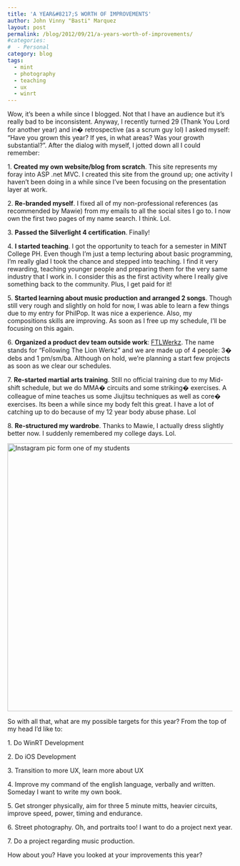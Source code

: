 ```yaml
---
title: 'A YEAR&#8217;S WORTH OF IMPROVEMENTS'
author: John Vinny "Basti" Marquez
layout: post
permalink: /blog/2012/09/21/a-years-worth-of-improvements/
#categories:
#  - Personal
category: blog
tags:
  - mint
  - photography
  - teaching
  - ux
  - winrt
---
```

<p class="p1">
  <span class="dropcap1">W</span>ow, it&#8217;s been a while since I blogged. Not that I have an audience but it&#8217;s really bad to be inconsistent. Anyway, I recently turned 29 (Thank You Lord for another year) and in� retrospective (as a scrum guy lol) I asked myself: &#8220;Have you grown this year? If yes, in what areas? Was your growth substantial?&#8221;. After the dialog with myself, I jotted down all I could remember:
</p>

<p class="p1">
  1. <strong>Created my own website/blog from scratch</strong>. This site represents my foray into ASP .net MVC. I created this site from the ground up; one activity I haven&#8217;t been doing in a while since I&#8217;ve been focusing on the presentation layer at work.
</p>

<p class="p1">
  2. <strong>Re-branded myself</strong>. I fixed all of my non-professional references (as recommended by Mawie) from my emails to all the social sites I go to. I now own the first two pages of my name search. I think. Lol.
</p>

<p class="p1">
  3. <strong>Passed the Silverlight 4 certification</strong>. Finally!
</p>

<p class="p1">
  4. <strong>I started teaching</strong>. I got the opportunity to teach for a semester in MINT College PH. Even though I&#8217;m just a temp lecturing about basic programming, I&#8217;m really glad I took the chance and stepped into teaching. I find it very rewarding, teaching younger people and preparing them for the very same industry that I work in. I consider this as the first activity where I really give something back to the community. Plus, I get paid for it!
</p>

<p class="p1">
  5. <strong>Started learning about music production and arranged 2 songs</strong>. Though still very rough and slightly on hold for now, I was able to learn a few things due to my entry for PhilPop. It was nice a experience. Also, my compositions skills are improving. As soon as I free up my schedule, I&#8217;ll be focusing on this again.
</p>

<p class="p1">
  6. <strong>Organized a product dev team outside work</strong>: <a title="http://ftlwerkz.com/" href="http://ftlwerkz.com/" target="_blank">FTLWerkz</a>. The name stands for &#8220;Following The Lion Werkz&#8221; and we are made up of 4 people: 3� debs and 1 pm/sm/ba. Although on hold, we&#8217;re planning a start few projects as soon as we clear our schedules.
</p>

<p class="p1">
  7. <strong>Re-started martial arts training</strong>. Still no official training due to my Mid-shift schedule, but we do MMA� circuits and some striking� exercises. A colleague of mine teaches us some Jiujitsu techniques as well as core� exercises. Its been a while since my body felt this great. I have a lot of catching up to do because of my 12 year body abuse phase. Lol
</p>

<p class="p1">
  8. <strong>Re-structured my wardrobe</strong>. Thanks to Mawie, I actually dress slightly better now. I suddenly remembered my college days. Lol.
</p>

<p class="p1">
  <img style="display: block; margin-left: auto; margin-right: auto;" title="Instagram pic form one of my students " alt="Instagram pic form one of my students " src="http://distilleryimage1.instagram.com/513b4a3803b411e29fe522000a1e9fbc_7.jpg" width="600" height="600" />
</p>

<p class="p1">
  So with all that, what are my possible targets for this year? From the top of my head I&#8217;d like to:
</p>

<p class="p1">
  1. Do WinRT Development
</p>

<p class="p1">
  2. Do iOS Development
</p>

<p class="p1">
  3. Transition to more UX, learn more about UX
</p>

<p class="p1">
  4. Improve my command of the english language, verbally and written. Someday I want to write my own book.
</p>

<p class="p1">
  5. Get stronger physically, aim for three 5 minute mitts, heavier circuits, improve speed, power, timing and endurance.
</p>

<p class="p1">
  6. Street photography. Oh, and portraits too! I want to do a project next year.
</p>

<p class="p1">
  7. Do a project regarding music production.
</p>

<p class="p2">
  <p class="p1">
    How about you? Have you looked at your improvements this year?
  </p>